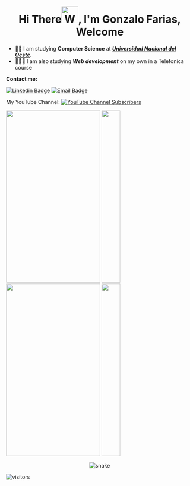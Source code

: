 <h1 align="center">Hi There<img src="https://c.tenor.com/XMvXpoXRgIUAAAAi/anko-kitashirakawa-tamako-market.gif" 
         alt="Waving hand animated gif"
         height="45"
         width="45" />, I'm Gonzalo Farias, Welcome</h1> 
         
- 👨‍🎓 I am studying **Computer Science** at [***Universidad Nacional del Oeste***](http://www.uno.edu.ar). 
- 👨🏻‍💻 I am also studying ***Web development*** on my own in a Telefonica course <!--                      -->          

**Contact me:** 

[![Linkedin Badge](https://img.shields.io/badge/-LinkedIn-0075b5?style=for-the-badge&logo=Linkedin&logoWidth=20)](https://www.linkedin.com/in/gonzalofarias/)
<a href="mailto:gonzaxeneize01@gmail.com" target="_blank">![Email Badge](https://img.shields.io/badge/-Mail-blue?style=for-the-badge&logo=appveyor)<a/>
         
My YouTube Channel: <a href="https://www.youtube.com/channel/UCK1VdZqOxHVkPQvrgRKFG9g" target="_blank">![YouTube Channel Subscribers](https://img.shields.io/youtube/channel/subscribers/UCK1VdZqOxHVkPQvrgRKFG9g)<a/>

<img height="464px" width="253px" src="https://i.imgur.com/w1NLzDm.gif"
 href="https://imgur.com/w1NLzDm">
<img height="464px" width="50px" src="https://i.imgur.com/OiAMUf1.gif"
 href="https://imgur.com/OiAMUf1">   <img height="464px" width="253px" src="https://i.imgur.com/SdgQDmH.gif"
 href="https://imgur.com/SdgQDmH"> 
<img height="464px" width="50px" src="https://i.imgur.com/AOL7m1X.gif"
 href="https://imgur.com/AOL7m1X">         
         

<p align="center"><img src='https://svgshare.com/i/aru.svg' title='snake'/><p/>

![visitors](https://visitor-badge.glitch.me/badge?page_id=GonzaFarias.visitor-badge.issue.1)



<!--![YouTube Channel Views](https://img.shields.io/youtube/channel/views/UCK1VdZqOxHVkPQvrgRKFG9g?style=social?color=d&label=Viewers%20on%20my%20channel&logoColor=d&style=social)
